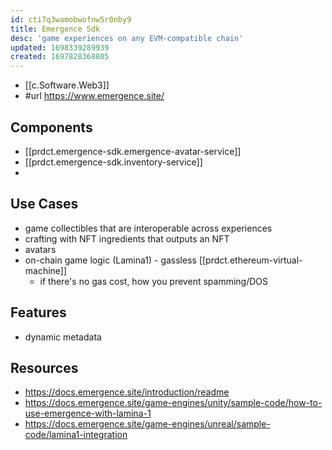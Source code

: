 ```yaml
---
id: cti7q3wamobwofnw5r0nby9
title: Emergence Sdk
desc: 'game experiences on any EVM-compatible chain'
updated: 1698339289939
created: 1697828368805
---
```


- [[c.Software.Web3]]
- #url https://www.emergence.site/

## Components

- [[prdct.emergence-sdk.emergence-avatar-service]]
- [[prdct.emergence-sdk.inventory-service]]
- 

## Use Cases

- game collectibles that are interoperable across experiences
- crafting with NFT ingredients that outputs an NFT
- avatars
- on-chain game logic (Lamina1) - gassless [[prdct.ethereum-virtual-machine]]
  - if there's no gas cost, how you prevent spamming/DOS

## Features

- dynamic metadata


## Resources

- https://docs.emergence.site/introduction/readme
- https://docs.emergence.site/game-engines/unity/sample-code/how-to-use-emergence-with-lamina-1 
- https://docs.emergence.site/game-engines/unreal/sample-code/lamina1-integration 
